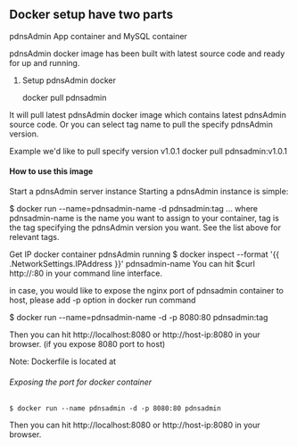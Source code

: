 ## Docker setup have two parts
pdnsAdmin App container and MySQL container

pdnsAdmin docker image has been built with latest source code and ready for up and running.

1. Setup pdnsAdmin docker

    docker pull pdnsadmin 

It will pull latest pdnsAdmin docker image which contains latest pdnsAdmin source code.
Or you can select tag name to pull the specify pdnsAdmin version.

Example we'd like to pull specify version v1.0.1
    docker pull pdnsadmin:v1.0.1

#### How to use this image

Start a pdnsAdmin server instance
Starting a pdnsAdmin instance is simple:

$ docker run --name=pdnsadmin-name -d pdnsadmin:tag
... where pdnsadmin-name is the name you want to assign to your container, tag is the tag specifying the pdnsAdmin version you want. See the list above for relevant tags.

Get IP docker container pdnsAdmin running
    $ docker inspect --format '{{ .NetworkSettings.IPAddress }}' pdnsadmin-name
You can hit $curl http://<docker-container-ip>:80 in your command line interface.

in case, you would like to expose the nginx port of pdnsadmin container to host, please add -p option in docker run command

$ docker run --name=pdnsadmin-name -d -p 8080:80 pdnsadmin:tag

Then you can hit http://localhost:8080 or http://host-ip:8080 in your browser. (if you expose 8080 port to host)

Note: Dockerfile is located at 

###### Exposing the port for docker container

    $ docker run --name pdnsadmin -d -p 8080:80 pdnsadmin

Then you can hit http://localhost:8080 or http://host-ip:8080 in your browser.
